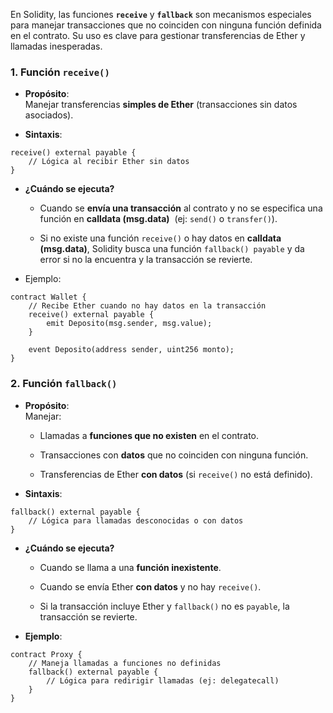 En Solidity, las funciones **`receive`** y **`fallback`** son mecanismos especiales para manejar transacciones que no coinciden con ninguna función definida en el contrato. Su uso es clave para gestionar transferencias de Ether y llamadas inesperadas.

### **1. Función `receive()`**

- **Propósito**:  
    Manejar transferencias **simples de Ether** (transacciones sin datos asociados).
    
- **Sintaxis**:
    
```Solidity
receive() external payable {
	// Lógica al recibir Ether sin datos
}
```
    
- **¿Cuándo se ejecuta?**
    
    - Cuando se **envía una transacción** al contrato y no se especifica una función en **calldata (msg.data)**  (ej: `send()` o `transfer()`).
        
    - Si no existe una función `receive()` o hay datos en **calldata (msg.data)**, Solidity busca una función `fallback() payable` y da error si no la encuentra y la transacción se revierte.
- Ejemplo:

```Solidity
contract Wallet {
    // Recibe Ether cuando no hay datos en la transacción
    receive() external payable {
        emit Deposito(msg.sender, msg.value);
    }

    event Deposito(address sender, uint256 monto);
}
```

### **2. Función `fallback()`**

- **Propósito**:  
    Manejar:
    
    - Llamadas a **funciones que no existen** en el contrato.
        
    - Transacciones con **datos** que no coinciden con ninguna función.
        
    - Transferencias de Ether **con datos** (si `receive()` no está definido).
        
- **Sintaxis**:

```Solidity
fallback() external payable {
    // Lógica para llamadas desconocidas o con datos
}
```

- **¿Cuándo se ejecuta?**
    
    - Cuando se llama a una **función inexistente**.
        
    - Cuando se envía Ether **con datos** y no hay `receive()`.
        
    - Si la transacción incluye Ether y `fallback()` no es `payable`, la transacción se revierte.
        
- **Ejemplo**:

```Solidity
contract Proxy {
    // Maneja llamadas a funciones no definidas
    fallback() external payable {
        // Lógica para redirigir llamadas (ej: delegatecall)
    }
}
```